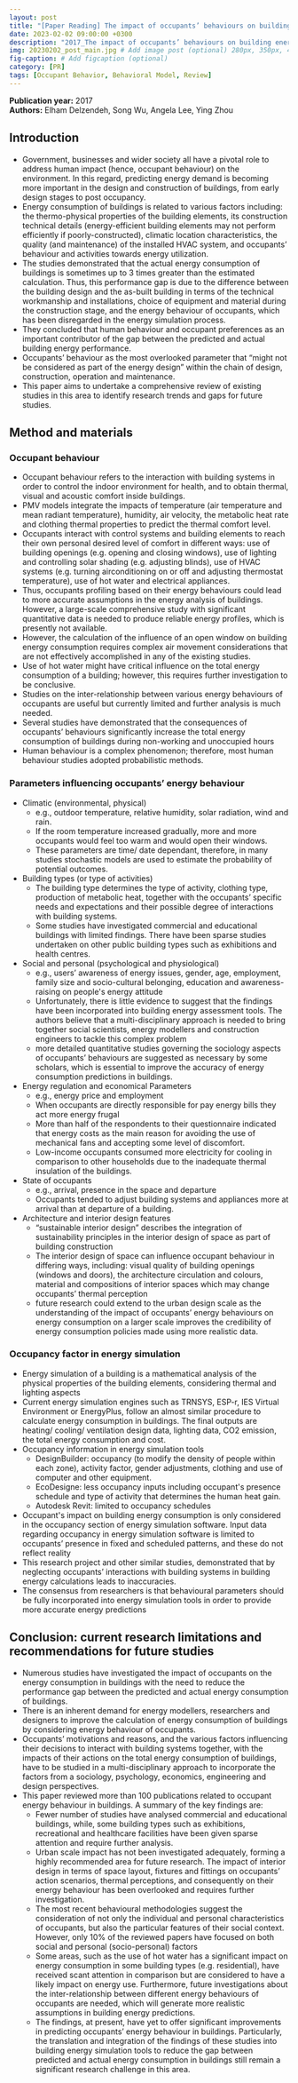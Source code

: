 ```yaml
---
layout: post
title: "[Paper Reading] The impact of occupants’ behaviours on building energy analysis: A research review"
date: 2023-02-02 09:00:00 +0300
description: "2017_The impact of occupants’ behaviours on building energy analysis: A research review" # Add post description (optional)
img: 20230202_post_main.jpg # Add image post (optional) 280px, 350px, 470px, 700px, 940px
fig-caption: # Add figcaption (optional)
category: [PR]
tags: [Occupant Behavior, Behavioral Model, Review]
---
```


**Publication year:** 2017 <br>
**Authors:** Elham Delzendeh, Song Wu, Angela Lee, Ying Zhou<br>

## Introduction
- Government, businesses and wider society all have a pivotal role to address human impact (hence, occupant behaviour) on the environment. In this regard, predicting energy demand is becoming more important in the design and construction of buildings, from early design stages to post occupancy.
- Energy consumption of buildings is related to various factors including: the thermo-physical properties of the building elements, its construction technical details (energy-efficient building elements may not perform efficiently if poorly-constructed), climatic location characteristics, the quality (and maintenance) of the installed HVAC system, and occupants’ behaviour and activities towards energy utilization.
- The studies demonstrated that the actual energy consumption of buildings is sometimes up to 3 times greater than the estimated calculation. Thus, this performance gap is due to the difference between the building design and the as-built building in terms of the technical workmanship and installations, choice of equipment and material during the construction stage, and the energy behaviour of occupants, which has been disregarded in the energy simulation process.
- They concluded that human behaviour and occupant preferences as an important contributor of the gap between the predicted and actual building energy performance.
- Occupants’ behaviour as the most overlooked parameter that “might not be considered as part of the energy design” within the chain of design, construction, operation and maintenance.
- This paper aims to undertake a comprehensive review of existing studies in this area to identify research trends and gaps for future studies.

## Method and materials
### Occupant behaviour
- Occupant behaviour refers to the interaction with building systems in order to control the indoor environment for health, and to obtain thermal, visual and acoustic comfort inside buildings.
- PMV models integrate the impacts of temperature (air temperature and mean radiant temperature), humidity, air velocity, the metabolic heat rate and clothing thermal properties to predict the thermal comfort level.
- Occupants interact with control systems and building elements to reach their own personal desired level of comfort in different ways: use of building openings (e.g. opening and closing windows), use of lighting and controlling solar shading (e.g. adjusting blinds), use of HVAC systems (e.g. turning airconditioning on or off and adjusting thermostat temperature), use of hot water and electrical appliances.
- Thus, occupants profiling based on their energy behaviours could lead to more accurate assumptions in the energy analysis of buildings. However, a large-scale comprehensive study with significant quantitative data is needed to produce reliable energy profiles, which is presently not available.
- However, the calculation of the influence of an open window on building energy consumption requires complex air movement considerations that are not effectively accomplished in any of the existing studies.
- Use of hot water might have critical influence on the total energy consumption of a building; however, this requires further investigation to be conclusive.
- Studies on the inter-relationship between various energy behaviours of occupants are useful but currently limited and further analysis is much needed.
- Several studies have demonstrated that the consequences of occupants’ behaviours significantly increase the total energy consumption of buildings during non-working and unoccupied hours
- Human behaviour is a complex phenomenon; therefore, most human behaviour studies adopted probabilistic methods.
### Parameters influencing occupants’ energy behaviour
- Climatic (environmental, physical)
  - e.g., outdoor temperature, relative humidity, solar radiation, wind and rain.
  - If the room temperature increased gradually, more and more occupants would feel too warm and would open their windows.
  - These parameters are time/ date dependant, therefore, in many studies stochastic models are used to estimate the probability of potential outcomes.
- Building types (or type of activities)
  - The building type determines the type of activity, clothing type, production of metabolic heat, together with the occupants’ specific needs and expectations and their possible degree of interactions with building systems.
  - Some studies have investigated commercial and educational buildings with limited findings. There have been sparse studies undertaken on other public building types such as exhibitions and health centres.
- Social and personal (psychological and physiological)
  - e.g., users’ awareness of energy issues, gender, age, employment, family size and socio-cultural belonging, education and awareness-raising on people's energy attitude
  - Unfortunately, there is little evidence to suggest that the findings have been incorporated into building energy assessment tools. The authors believe that a multi-disciplinary approach is needed to bring together social scientists, energy modellers and construction engineers to tackle this complex problem
  - more detailed quantitative studies governing the sociology aspects of occupants’ behaviours are suggested as necessary by some scholars, which is essential to improve the accuracy of energy consumption predictions in buildings.
- Energy regulation and economical Parameters
  - e.g., energy price and employment
  - When occupants are directly responsible for pay energy bills they act more energy frugal
  - More than half of the respondents to their questionnaire indicated that energy costs as the main reason for avoiding the use of mechanical fans and accepting some level of discomfort.
  - Low-income occupants consumed more electricity for cooling in comparison to other households due to the inadequate thermal insulation of the buildings.
- State of occupants
  - e.g., arrival, presence in the space and departure
  - Occupants tended to adjust building systems and appliances more at arrival than at departure of a building.
- Architecture and interior design features
  - “sustainable interior design” describes the integration of sustainability principles in the interior design of space as part of building construction
  - The interior design of space can influence occupant behaviour in differing ways, including: visual quality of building openings (windows and doors), the architecture circulation and colours, material and compositions of interior spaces which may change occupants’ thermal perception
  - future research could extend to the urban design scale as the understanding of the impact of occupants’ energy behaviours on energy consumption on a larger scale improves the credibility of energy consumption policies made using more realistic data.
### Occupancy factor in energy simulation
- Energy simulation of a building is a mathematical analysis of the physical properties of the building elements, considering thermal and lighting aspects
- Current energy simulation engines such as TRNSYS, ESP-r, IES Virtual Environment or EnergyPlus, follow an almost similar procedure to calculate energy consumption in buildings. The final outputs are heating/ cooling/ ventilation design data, lighting data, CO2 emission, the total energy consumption and cost.
- Occupancy information in energy simulation tools
  - DesignBuilder: occupancy (to modify the density of people within each zone), activity factor, gender adjustments, clothing and use of computer and other equipment.
  - EcoDesigne: less occupancy inputs including occupant's presence schedule and type of activity that determines the human heat gain.
  - Autodesk Revit: limited to occupancy schedules
- Occupant's impact on building energy consumption is only considered in the occupancy section of energy simulation software. Input data regarding occupancy in energy simulation software is limited to occupants’ presence in fixed and scheduled patterns, and these do not reflect reality
- This research project and other similar studies, demonstrated that by neglecting occupants’ interactions with building systems in building energy calculations leads to inaccuracies.
- The consensus from researchers is that behavioural parameters should be fully incorporated into energy simulation tools in order to provide more accurate energy predictions

## Conclusion: current research limitations and recommendations for future studies
- Numerous studies have investigated the impact of occupants on the energy consumption in buildings with the need to reduce the performance gap between the predicted and actual energy consumption of buildings.
- There is an inherent demand for energy modellers, researchers and designers to improve the calculation of energy consumption of buildings by considering energy behaviour of occupants.
- Occupants’ motivations and reasons, and the various factors influencing their decisions to interact with building systems together, with the impacts of their actions on the total energy consumption of buildings, have to be studied in a multi-disciplinary approach to incorporate the factors from a sociology, psychology, economics, engineering and design perspectives.
- This paper reviewed more than 100 publications related to occupant energy behaviour in buildings. A summary of the key findings are:
  - Fewer number of studies have analysed commercial and educational buildings, while, some building types such as exhibitions, recreational and healthcare facilities have been given sparse attention and require further analysis.
  - Urban scale impact has not been investigated adequately, forming a highly recommended area for future research. The impact of interior design in terms of space layout, fixtures and fittings on occupants’ action scenarios, thermal perceptions, and consequently on their energy behaviour has been overlooked and requires further investigation.
  - The most recent behavioural methodologies suggest the consideration of not only the individual and personal characteristics of occupants, but also the particular features of their social context. However, only 10% of the reviewed papers have focused on both social and personal (socio-personal) factors
  - Some areas, such as the use of hot water has a significant impact on energy consumption in some building types (e.g. residential), have received scant attention in comparison but are considered to have a likely impact on energy use. Furthermore, future investigations about the inter-relationship between different energy behaviours of occupants are needed, which will generate more realistic assumptions in building energy predictions.
  - The findings, at present, have yet to offer significant improvements in predicting occupants’ energy behaviour in buildings. Particularly, the translation and integration of the findings of these studies into building energy simulation tools to reduce the gap between predicted and actual energy consumption in buildings still remain a significant research challenge in this area.
